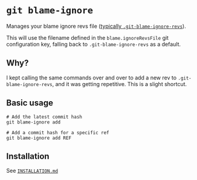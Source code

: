 # `git blame-ignore`

Manages your blame ignore revs file
([typically `.git-blame-ignore-revs`][github-docs]).

This will use the filename defined in the `blame.ignoreRevsFile` git configuration key,
falling back to `.git-blame-ignore-revs` as a default.

## Why?

I kept calling the same commands over and over to add a new rev to
`.git-blame-ignore-revs`, and it was getting repetitive. This is a slight shortcut.

## Basic usage

```shell
# Add the latest commit hash
git blame-ignore add

# Add a commit hash for a specific ref
git blame-ignore add REF
```

## Installation

See [`INSTALLATION.md`][installation]

[github-docs]: https://docs.github.com/en/repositories/working-with-files/using-files/viewing-and-understanding-files#ignore-commits-in-the-blame-view
[installation]: ./INSTALLATION.md
